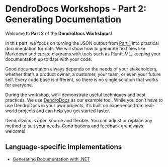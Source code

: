 # DendroDocs Workshops - Part 2: Generating Documentation

Welcome to **Part 2** of the **DendroDocs Workshops**!

In this part, we focus on turning the JSON output from [Part 1](../part1/README.md) into practical documentation formats.
We will show how to generate text files like Markdown and create diagrams with tools such as PlantUML, keeping your documentation up to date with your code.

Good documentation always depends on the needs of your stakeholders,
whether that’s a product owner, a customer, your team, or even your future self.
Every code base is different, so there is no single solution that works for everyone.

During the workshop, we’ll demonstrate useful techniques and best practices.
We use [DendroDocs](https://github.com/dendrodocs) as our example tool.
While you don’t have to use DendroDocs in your own projects, it’s built on experience from real-world projects and can help you get started faster.

DendroDocs is open source and flexible. You can adjust or replace any method to suit your needs.
Contributions and feedback are always welcome!

## Language-specific implementations

* [Generating Documentation with .NET](dotnet/README.md)
